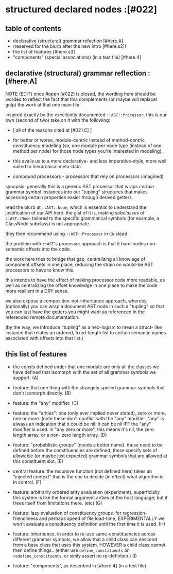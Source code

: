 # structured declared nodes :[#022]

## table of contents

  - declarative (structural) grammar refection [#here.A]
  - (reserved for the blurb after the new intro [#here.s2])
  - the list of features [#here.s3]
  - "components" (special associations) (in a test file) [#here.4]




## declarative (structural) grammar reflection :[#here.A]

NOTE (EDIT) once #open [#022] is closed, the wording here should be
worded to reflect the fact that this complements (or maybe will replace!
gulp) the work at that one main file.

inspired exactly by the excellently documented `::AST::Processor`,
this is our own (second of two) take on it with the following:

  - [ all of the reasons cited at [#021.C] ]

  - for better or worse, module-centric instead of method-centric
    constituency modeling (so, one module per node type (instead of
    one method per node) for those node types you're interested
    in modeling).

  - this avails us to a more declarative- and less imperative-style,
    more well suited to hierarchical meta-data.

  - compound processors - processors that rely on processors (imagined)




synopsis: generally this is a generic AST processor that wraps
*certain* grammar symbol instances into our "tupling" structures
that makes accessing certain properties easier through derived getters.

read the blurb at `::AST::Node`, which is essential to understand
the justification of our API here. the gist of it is, making
*subclasses* of `::AST::Node` tailored to the specific grammatical
symbols (for example, a ClassNode subclass) is not appropriate.

they then recommend using `::AST::Processor` in its stead.

the problem with `::AST`'s processor approach is that it hard-codes
non-semantic offsets into the code.

the work here tries to bridge that gap, centralizing all knowlege
of component offsets in one place, reducing the strain on would-be
AST processors to have to know this.

this intends to have the effect of making processor code more readable,
as well as centralizing the offset knowledge in one place to make the
code more resilient in a DRY sense.

we also expose a composition-not-inheritance approach, whereby
(optionally) you can wrap a document AST node in such a "tupling"
so that you can just have the getters you might want as referenced
in the referenced remote documentation.

(by the way, we introduce "tupling" as a neo-logism to mean a struct-
like instance that relates an ordered, fixed-length list to certain
semantic names associated with offsets into that list.)




## this list of features

  - the consts defined under that one module are only all the classes
    we have defined that isomorph with the set of all grammar symbols
    we support. (A)

  - feature: that one thing with the strangely spelled grammar symbols
    that don't isomorph directly. (B)

  - feature: the "any" modifier. (C)

  - feature: the "arities": one (only ever implied never stated),
    zero or more, one or more. (note these don't conflict with the
    "any" modifier. "any" is always an indication that it could be
    nil: it can be nil IFF the "any" modifier is used. in "any zero
    or more", this means it's nil, the zero length array, or a non-
    zero length array. (D)

  - feature: "probablistic groups" (needs a better name). these need
    to be defined before the constituencies are defined; these specify
    sets of allowable (or maybe just expected) grammar symbols that
    are allowed at this constituent slot. (E)

  - central feature: the recursive function (not defined here) takes
    an "injected context" that is the one to decide (in effect) what
    algorithm is in control. (F)

  - feature: arbitrarily ordered arity evaluation (experiment).
    superficially this system is like the formal argument arities of
    the host language; but it frees itself from limitations there. (etc) (G)

  - feature: lazy evaluation of constituency groups. for regression-
    friendliness and perhaps speed of file load-time, EXPERIMENTALLY
    we won't evaluate a constituency definition until the first time
    it is used. (H)

  - feature: inheritence. in order to re-use same-constituencies across
    different grammar symbols, we allow that a child class can descend
    from a base class that uses this system. HOWEVER a child class cannot
    then define things.. (either use `define_constituents` or
    `redefine_constituents`, or simly assert no re-defintion.) (I)

  - feature: "components", as described in [#here.4]  (in a test file)
